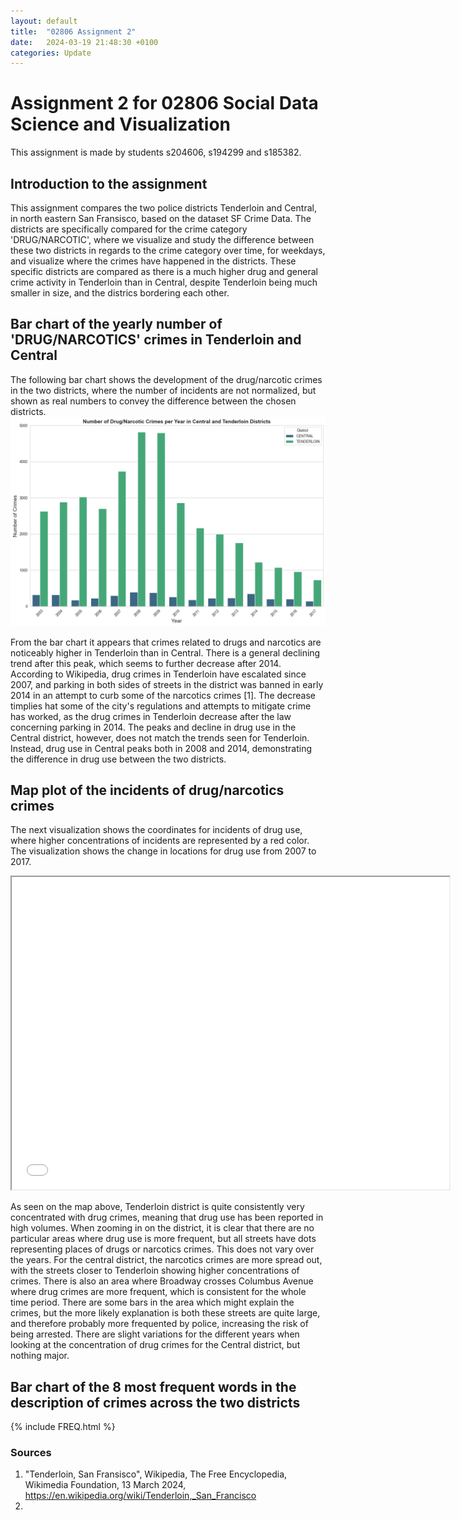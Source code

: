 ```yaml
---
layout: default
title:  "02806 Assignment 2"
date:   2024-03-19 21:48:30 +0100
categories: Update
---
```



# Assignment 2 for 02806 Social Data Science and Visualization
This assignment is made by students s204606, s194299 and s185382. 

## Introduction to the assignment
This assignment compares the two police districts Tenderloin and Central, in north eastern San Fransisco, based on the dataset SF Crime Data. The districts are specifically compared for the crime category 'DRUG/NARCOTIC', where we visualize and study the difference between these two districts in regards to the crime category over time, for weekdays, and visualize where the crimes have happened in the districts. These specific districts are compared as there is a much higher drug and general crime activity in Tenderloin than in Central, despite Tenderloin being much smaller in size, and the districs bordering each other. 


## Bar chart of the yearly number of 'DRUG/NARCOTICS' crimes in Tenderloin and Central
The following bar chart shows the development of the drug/narcotic crimes in the two districts, where the number of incidents are not normalized, but shown as real numbers to convey the difference between the chosen districts. 
![Bar chart of Tenderloin and Central](https://github.com/AndersNielsen77/AndersNielsen77.github.io/blob/main/docs/assets/images/newplotnewnewnew.png?raw=true)

From the bar chart it appears that crimes related to drugs and narcotics are noticeably higher in Tenderloin than in Central. There is a general declining trend after this peak, which seems to further decrease after 2014. According to Wikipedia, drug crimes in Tenderloin have escalated since 2007, and parking in both sides of streets in the district was banned in early 2014 in an attempt to curb some of the narcotics crimes [1]. The decrease timplies hat some of the city's regulations and attempts to mitigate crime has worked, as the drug crimes in Tenderloin decrease after the law concerning parking in 2014. The peaks and decline in drug use in the Central district, however, does not match the trends seen for Tenderloin. Instead, drug use in Central peaks both in 2008 and 2014, demonstrating the difference in drug use between the two districts.  

## Map plot of the incidents of drug/narcotics crimes
The next visualization shows the coordinates for incidents of drug use, where higher concentrations of incidents are represented by a red color. The visualization shows the change in locations for drug use from 2007 to 2017. 

<iframe src="/Newnewnewdrugsmap.html" height="500" width="700"></iframe>

As seen on the map above, Tenderloin district is quite consistently very concentrated with drug crimes, meaning that drug use has been reported in high volumes. When zooming in on the district, it is clear that there are no particular areas where drug use is more frequent, but all streets have dots representing places of drugs or narcotics crimes. This does not vary over the years. For the central district, the narcotics crimes are more spread out, with the streets closer to Tenderloin showing higher concentrations of crimes. There is also an area where Broadway crosses Columbus Avenue where drug crimes are more frequent, which is consistent for the whole time period. There are some bars in the area which might explain the crimes, but the more likely explanation is both these streets are quite large, and therefore probably more frequented by police, increasing the risk of being arrested. There are slight variations for the different years when looking at the concentration of drug crimes for the Central district, but nothing major. 

## Bar chart of the 8 most frequent words in the description of crimes across the two districts 
{% include FREQ.html %}

### Sources 

1. "Tenderloin, San Fransisco", Wikipedia, The Free Encyclopedia, Wikimedia Foundation, 13 March 2024, https://en.wikipedia.org/wiki/Tenderloin,_San_Francisco
2. 
